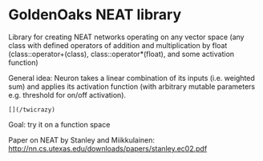# GoldenOaks NEAT library
 
 Library for creating NEAT networks operating on any vector space
 (any class with defined operators of addition and multiplication by float (class::operator+(class), class::operator*(float), and some activation function)
 
 General idea:
 Neuron takes a linear combination of its inputs (i.e. weighted sum) and applies its activation function (with arbitrary mutable parameters e.g. threshold for on/off activation).

`[](/twicrazy)`

Goal: try it on a function space

 Paper on NEAT by Stanley and Miikkulainen: http://nn.cs.utexas.edu/downloads/papers/stanley.ec02.pdf
